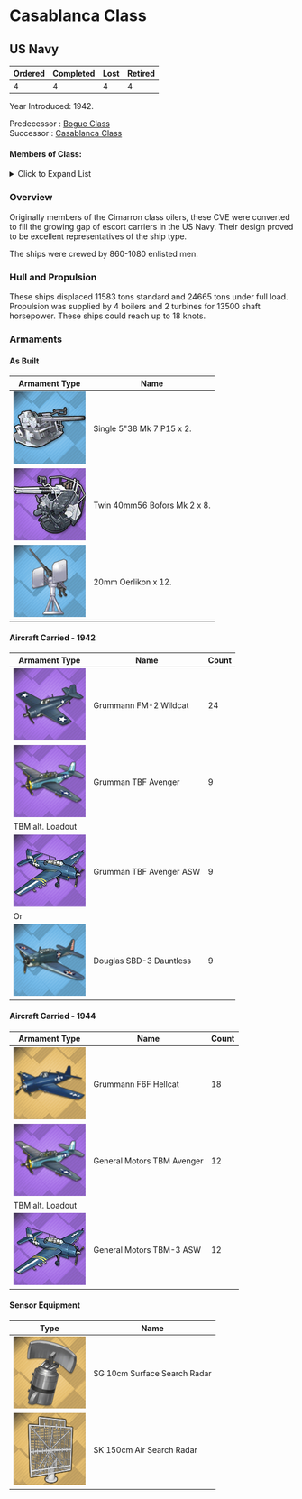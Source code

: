 # Casablanca Class
## US Navy

Ordered | Completed | Lost | Retired
 ------ | ------ | ------ | ------ 
4 | 4 | 4 | 4 <br/>
 
Year Introduced: 1942. <br/>
 
Predecessor : [Bogue Class](/History/NYI.md) <br/>
Successor : [Casablanca Class](/History/USN/CVE/CasablancaClass.md) <br/>

#### Members of Class: <br/>

<details>
	<summary>Click to Expand List</summary>
	
Icon | Name | Hull Number | Present
| ------ | ------ | ------ |  ------ |
![UnknownCVL](/Icons/Ship/UnknownCVL.png) | Sangamon | CVE-26 | No <br/>
![UnknownCVL](/Icons/Ship/UnknownCVL.png) | Suwannee | CVE-27 | No <br/>
![UnknownCVL](/Icons/Ship/UnknownCVL.png) | Chenango | CVE-28 | No <br/>
![UnknownCVL](/Icons/Ship/UnknownCVL.png) | Santee | CVE-29 | No <br/>


</details>

### Overview

Originally members of the Cimarron class oilers, these CVE were converted to fill the growing gap of escort carriers in the US Navy. Their design proved to be excellent representatives of the ship type.

The ships were crewed by 860-1080 enlisted men. <br/>

### Hull and Propulsion

These ships displaced 11583 tons standard and 24665 tons under full load. Propulsion was supplied by 4 boilers and 2 turbines for 13500 shaft horsepower. These ships could reach up to 18 knots. 

### Armaments

#### As Built

Armament Type | Name |
 ------ | ------ |
![Single5in38Mk21](/Icons/Equipment/Guns/DD/5in38Mk21.png) | Single 5"38 Mk 7 P15 x 2.
![Twin40mmBofors](/Icons/Equipment/AA/Twin40mmUSN.png) | Twin 40mm56 Bofors Mk 2 x 8.
![20mmOerlikon](/Icons/Equipment/AA/20mmOerlikon.png) | 20mm Oerlikon x 12.

#### Aircraft Carried - 1942

Armament Type | Name | Count |
 ------ | ------ | ------ |
![F4F](/Icons/Equipment/Aircraft/Fighter/F4FWildcat.png) | Grummann FM-2 Wildcat | 24
![TBF](/Icons/Equipment/Aircraft/Torpedo/TBFAvenger.png) | Grumman TBF Avenger | 9
 | TBM alt. Loadout | 
![TMBASW](/Icons/Equipment/Auxiliary/TBM3ASW.png) | Grumman TBF Avenger ASW | 9
 | Or | 
 ![SBD3](/Icons/Equipment/Aircraft/Bomber/SBD-3Dauntless.png) | Douglas SBD-3 Dauntless | 9

#### Aircraft Carried - 1944

Armament Type | Name | Count |
 ------ | ------ | ------ |
![F6F](/Icons/Equipment/Aircraft/Fighter/F6FHellcat.png) | Grummann F6F Hellcat | 18
![TBF](/Icons/Equipment/Aircraft/Torpedo/TBFAvenger.png) | General Motors TBM Avenger | 12
 | TBM alt. Loadout | 
![TMBASW](/Icons/Equipment/Auxiliary/TBM3ASW.png) | General Motors TBM-3 ASW | 12

#### Sensor Equipment

Type | Name |
 ------ | ------ |
![SGRadar](/Icons/Equipment/Auxiliary/SGRadar.png) | SG 10cm Surface Search Radar
![SKRadar](/Icons/Equipment/Auxiliary/SKRadar.png) | SK 150cm Air Search Radar
